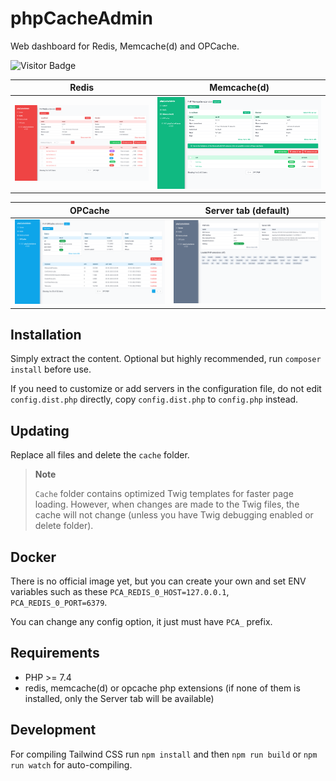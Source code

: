 # phpCacheAdmin

Web dashboard for Redis, Memcache(d) and OPCache.

![Visitor Badge](https://visitor-badge.laobi.icu/badge?page_id=RobiNN1.phpCacheAdmin)

| Redis                           | Memcache(d)                               |
|---------------------------------|-------------------------------------------|
| ![Redis](.github/img/redis.png) | ![Memcache(d)](.github/img/memcached.png) |

| OPCache                             | Server tab (default)                   |
|-------------------------------------|----------------------------------------|
| ![OPCache](.github/img/opcache.png) | ![Memcache(d)](.github/img/server.png) |

## Installation

Simply extract the content. Optional but highly recommended, run `composer install` before use.

If you need to customize or add servers in the configuration file, do not edit `config.dist.php` directly,
copy `config.dist.php` to `config.php` instead.

## Updating

Replace all files and delete the `cache` folder.

> **Note**
>
> `Cache` folder contains optimized Twig templates for faster page loading.
> However, when changes are made to the Twig files, the cache will not change
> (unless you have Twig debugging enabled or delete folder).

## Docker

There is no official image yet,
but you can create your own and set ENV variables such as these
`PCA_REDIS_0_HOST=127.0.0.1`, `PCA_REDIS_0_PORT=6379`.

You can change any config option, it just must have `PCA_` prefix.

## Requirements

- PHP >= 7.4
- redis, memcache(d) or opcache php extensions (if none of them is installed, only the Server tab will be available)

## Development

For compiling Tailwind CSS run `npm install` and then
`npm run build` or `npm run watch` for auto-compiling.
